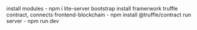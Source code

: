 install modules - npm i lite-server bootstrap
install framerwork truffle contract, connects frontend-blockchain - npm install @truffle/contract
run server - npm run dev